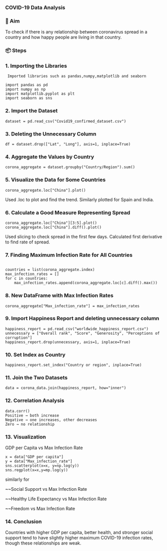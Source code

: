 ### COVID-19 Data Analysis
### 🎯 Aim
To check if there is any relationship between coronavirus spread in a country and how happy people are living in that country.

### 📦 Steps
### 1. Importing the Libraries

     Imported libraries such as pandas,numpy,matplotlib and seaborn
     
```
import pandas as pd
import numpy as np
import matplotlib.pyplot as plt
import seaborn as sns
```

### 2. Import the Dataset
```
dataset = pd.read_csv("Covid19_confirmed_dataset.csv")
```

### 3. Deleting the Unnecessary Column

```
df = dataset.drop(["Lat", "Long"], axis=1, inplace=True)
```
### 4. Aggregate the Values by Country

```
corona_aggregate = dataset.groupby("Country/Region").sum()
```

### 5. Visualize the Data for Some Countries

```
corona_aggregate.loc["China"].plot()
```
Used .loc to plot and find the trend.
Similarly plotted for Spain and India.

### 6. Calculate a Good Measure Representing Spread

```
corona_aggregate.loc["China"][3:5].plot()
corona_aggregate.loc["China"].diff().plot()
```
Used slicing to check spread in the first few days.
Calculated first derivative to find rate of spread.

### 7. Finding Maximum Infection Rate for All Countries

```

countries = list(corona_aggregate.index)
max_infection_rates = []
for c in countries:
    max_infection_rates.append(corona_aggregate.loc[c].diff().max())
```

### 8. New DataFrame with Max Infection Rates

```
corona_aggregate["Max_infection_rate"] = max_infection_rates
```

### 9. Import Happiness Report and deleting unnecessary column

```
happiness_report = pd.read_csv("worldwide_happiness_report.csv")
unnecessary = ["Overall rank", "Score", "Generosity", "Perceptions of corruption"]
happiness_report.drop(unnecessary, axis=1, inplace=True)
```

### 10. Set Index as Country

```
happiness_report.set_index("Country or region", inplace=True)
```

### 11. Join the Two Datasets

```
data = corona_data.join(happiness_report, how="inner")
```

### 12. Correlation Analysis

```
data.corr()
Positive → both increase
Negative → one increases, other decreases
Zero → no relationship
```
### 13. Visualization
GDP per Capita vs Max Infection Rate
```
x = data["GDP per capita"]
y = data["Max_infection_rate"]
sns.scatterplot(x=x, y=np.log(y))
sns.regplot(x=x,y=mp.log(y))
```
similarly for

~~Social Support vs Max Infection Rate

~~Healthy Life Expectancy vs Max Infection Rate

~~Freedom vs Max Infection Rate

### 14. Conclusion

Countries with higher GDP per capita, better health, and stronger social support tend to have slightly higher maximum COVID-19 infection rates,
though these relationships are weak. 








